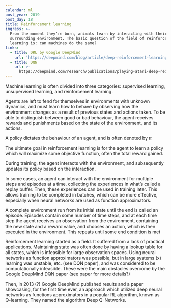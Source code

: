 ```yaml
---
calendar: ml
post_year: 2019
post_day: 18
title: Reinforcement learning
ingress: >-
  From the moment they’re born, animals learn by interacting with their
  surrounding environment. The basic question of the field of reinforcement
  learning is: can machines do the same?
links:
  - title: DRL by Google DeepMind
    url: 'https://deepmind.com/blog/article/deep-reinforcement-learning'
  - title: DQN
    url: >-
      https://deepmind.com/research/publications/playing-atari-deep-reinforcement-learning
---
```

Machine learning is often divided into three categories: supervised learning, unsupervised learning, and reinforcement learning.



Agents are left to fend for themselves in environments with unknown dynamics, and must learn how to behave by observing how the environment changes as a result of previous states and actions taken. To be able to distinguish between good or bad behaviour, the agent receives rewards and punishments based on the state of the environment, and its actions. 


A policy dictates the behaviour of an agent, and is often denoted by $\pi$ 

The ultimate goal in reinforcement learning is for the agent to learn a policy which will maximize some objective function, often the total reward gained. 

During training, the agent interacts with the environment, and subsequently updates its policy based on the interaction.

In some cases, an agent can interact with the environment for multiple steps and episodes at a time, collecting the experiences in what’s called a replay buffer. Then, these experiences can be used in training later. This allows training to be completed in batches, which can be more effective, especially when neural networks are used as function approximators.

A complete environment run from its initial state until the end is called an episode. Episodes contain some number of time steps, and at each time step the agent receives an observation from the environment, containing the new state and a reward value, and chooses an action, which is then executed in the environment. This repeats until some end condition is met


Reinforcement learning started as a field. It suffered from a lack of practical applications. Maintaining state was often done by having a lookup table for all states, which is infeasible for large observation spaces. Using neural networks as function approximators was possible, but in large systems (x) learning was unstable, etc. (see DQN paper), and was considered to be computationally infeasible. These were the main obstacles overcome by the Google DeepMind DQN paper (see paper for more details?)

Then, in 2013 (?) Google DeepMind published results and a paper showcasing, for the first time ever, an approach which utilized deep neural networks as functions approximators in a popular RL algorithm, known as Q-learning. They named the algorithm Deep Q-Networks.

